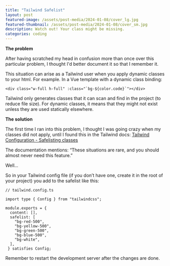 ```yaml
---
title: "Tailwind Safelist"
layout: post
featured-image: /assets/post-media/2024-01-08/cover_lg.jpg
featured-thumbnail: /assets/post-media/2024-01-08/cover_sm.jpg
description: Watch out! Your class might be missing.
categories: coding
---
```


**The problem**

After having scratched my head in confusion more than once over this particular problem, I thought I'd better document it so that I remember it.

This situation can arise as a Tailwind user when you apply dynamic classes to your html. For example. In a Vue template with a dynamic class binding:

```
<div class="w-full h-full" :class="`bg-${color.code}`"></div>
```

Tailwind only generates classes that it can scan and find in the project (to reduce file size). For dynamic classes, it means that they might not exist unless they are used statically elsewhere.

**The solution**

The first time I ran into this problem, I thought I was going crazy when my classes did not apply, until I found this in the Tailwind docs:
[Tailwind Configuration - Safelisting classes](https://tailwindcss.com/docs/content-configuration#safelisting-classes)

The documentation mentions:
“These situations are rare, and you should almost never need this feature.”

Well…

So in your Tailwind config file (if you don’t have one, create it in the root of your project) you add to the safelist like this:

```
// tailwind.config.ts

import type { Config } from "tailwindcss";

module.exports = {
  content: [],
  safelist: [
    "bg-red-500",
    "bg-yellow-500",
    "bg-green-500",
    "bg-blue-500",
    "bg-white",
  ],
 } satisfies Config;

```

Remember to restart the development server after the changes are done.
